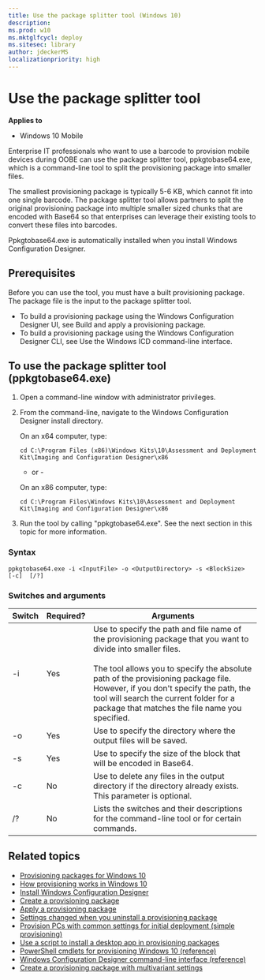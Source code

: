 ```yaml
---
title: Use the package splitter tool (Windows 10)
description: 
ms.prod: w10
ms.mktglfcycl: deploy
ms.sitesec: library
author: jdeckerMS
localizationpriority: high
---
```


# Use the package splitter tool


**Applies to**

- Windows 10 Mobile

Enterprise IT professionals who want to use a barcode to provision mobile devices during OOBE can use the package splitter tool, ppkgtobase64.exe, which is a command-line tool to split the provisioning package into smaller files.

The smallest provisioning package is typically 5-6 KB, which cannot fit into one single barcode. The package splitter tool allows partners to split the original provisioning package into multiple smaller sized chunks that are encoded with Base64 so that enterprises can leverage their existing tools to convert these files into barcodes.

Ppkgtobase64.exe is automatically installed when you install Windows Configuration Designer.

## Prerequisites

Before you can use the tool, you must have a built provisioning package. The package file is the input to the package splitter tool.

- To build a provisioning package using the Windows Configuration Designer UI, see Build and apply a provisioning package. 
- To build a provisioning package using the Windows Configuration Designer CLI, see Use the Windows ICD command-line interface.

## To use the package splitter tool (ppkgtobase64.exe)

1. Open a command-line window with administrator privileges.


2. From the command-line, navigate to the Windows Configuration Designer install directory.

    On an x64 computer, type:
    ```
    cd C:\Program Files (x86)\Windows Kits\10\Assessment and Deployment Kit\Imaging and Configuration Designer\x86
    ```

    - or -

    On an x86 computer, type:
    
    ```
    cd C:\Program Files\Windows Kits\10\Assessment and Deployment Kit\Imaging and Configuration Designer\x86
    ```

3. Run the tool by calling "ppkgtobase64.exe". See the next section in this topic for more information.


### Syntax

```
ppkgtobase64.exe -i <InputFile> -o <OutputDirectory> -s <BlockSize>  [-c]  [/?]  
```

### Switches and arguments

| Switch | Required? | Arguments |
| --- | --- | --- |
| -i | Yes | Use to specify the path and file name of the provisioning package that you want to divide into smaller files.</br></br>The tool allows you to specify the absolute path of the provisioning package file. However, if you don't specify the path, the tool will search the current folder for a package that matches the file name you specified. |
| -o | Yes | Use to specify the directory where the output files will be saved. |
| -s | Yes | Use to specify the size of the block that will be encoded in Base64. |
| -c | No | Use to delete any files in the output directory if the directory already exists. This parameter is optional. |
| /? | No | Lists the switches and their descriptions for the command-line tool or for certain commands. |
 




## Related topics

- [Provisioning packages for Windows 10](provisioning-packages.md)
- [How provisioning works in Windows 10](provisioning-how-it-works.md)
- [Install Windows Configuration Designer](provisioning-install-icd.md)
- [Create a provisioning package](provisioning-create-package.md)
- [Apply a provisioning package](provisioning-apply-package.md)
- [Settings changed when you uninstall a provisioning package](provisioning-uninstall-package.md)
- [Provision PCs with common settings for initial deployment (simple provisioning)](provision-pcs-for-initial-deployment.md)
- [Use a script to install a desktop app in provisioning packages](provisioning-script-to-install-app.md)
- [PowerShell cmdlets for provisioning Windows 10 (reference)](provisioning-powershell.md)
- [Windows Configuration Designer command-line interface (reference)](provisioning-command-line.md)
- [Create a provisioning package with multivariant settings](provisioning-multivariant.md)

 

 





